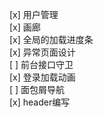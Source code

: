 [x] 用户管理  
[x] 画廊  
[x] 全局的加载进度条  
[x] 异常页面设计  
[ ] 前台接口守卫  
[x] 登录加载动画  
[ ] 面包屑导航  
[x] header编写  


